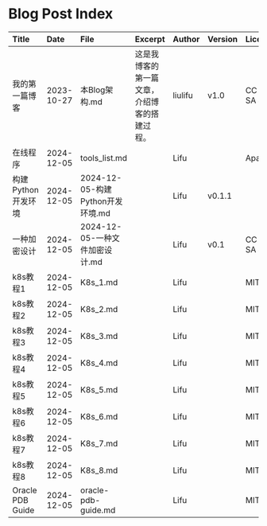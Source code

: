 # Blog Post Index

| Title            | Date       | File                       | Excerpt                | Author  | Version | License      |
| :--------------- | :--------- | :------------------------- | :--------------------- | :------ | :------ | :----------- |
| 我的第一篇博客          | 2023-10-27 | 本Blog架构.md                 | 这是我博客的第一篇文章，介绍博客的搭建过程。 | liulifu | v1.0    | CC BY-SA 4.0 |
| 在线程序             | 2024-12-05 | tools_list.md              |                        | Lifu    |         | Apache       |
| 构建 Python 开发环境   | 2024-12-05 | 2024-12-05-构建Python开发环境.md |                        | Lifu    | v0.1.1  |              |
| 一种加密设计           | 2024-12-05 | 2024-12-05-一种文件加密设计.md     |                        | Lifu    | v0.1    | CC BY-SA 4.0 |
| k8s教程1           | 2024-12-05 | K8s_1.md                   |                        | Lifu    |         | MIT          |
| k8s教程2           | 2024-12-05 | K8s_2.md                   |                        | Lifu    |         | MIT          |
| k8s教程3           | 2024-12-05 | K8s_3.md                   |                        | Lifu    |         | MIT          |
| k8s教程4           | 2024-12-05 | K8s_4.md                   |                        | Lifu    |         | MIT          |
| k8s教程5           | 2024-12-05 | K8s_5.md                   |                        | Lifu    |         | MIT          |
| k8s教程6           | 2024-12-05 | K8s_6.md                   |                        | Lifu    |         | MIT          |
| k8s教程7           | 2024-12-05 | K8s_7.md                   |                        | Lifu    |         | MIT          |
| k8s教程8           | 2024-12-05 | K8s_8.md                   |                        | Lifu    |         | MIT          |
| Oracle PDB Guide | 2024-12-05 | oracle-pdb-guide.md        |                        | Lifu    |         | MIT          |

<!-- 可选的注释：确保表格格式正确！ -->
<!-- 1. 第一行必须是表头，包含 Title, Date, File (大小写不敏感)。 -->
<!-- 2. 第二行必须是分隔行 |:---|:---|... -->
<!-- 3. 日期格式必须是 YYYY-MM-DD。 -->
<!-- 4. File 必须是 posts/ 目录下对应的 Markdown 文件名。 -->
<!-- 5. 可选字段 (Author, Version, License, Excerpt) 如果单元格留空，则不会出现在 JSON 中，前端将使用默认值。 -->
